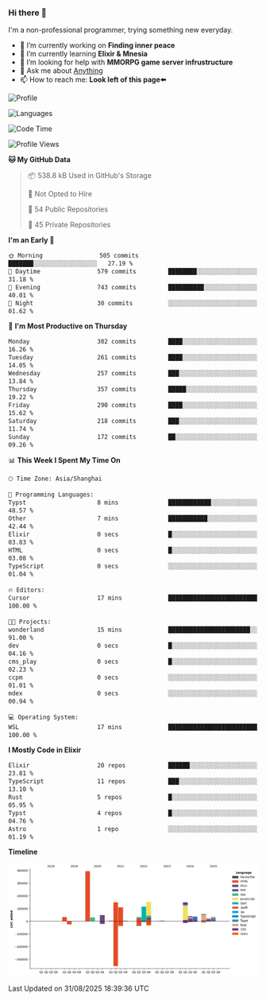 ### Hi there 👋

I'm a non-professional programmer, trying something new everyday.

<!--
**dyzdyz010/dyzdyz010** is a ✨ _special_ ✨ repository because its `README.md` (this file) appears on your GitHub profile.
-->

- 🔭 I’m currently working on **Finding inner peace**
- 🌱 I’m currently learning **Elixir & Mnesia**
- 🤔 I’m looking for help with **MMORPG game server infrustructure**
- 💬 Ask me about [Anything](https://github.com/dyzdyz010/dyzdyz010/issues)
- 📫 How to reach me: **Look left of this page⬅️**

<!-- - 👯 I’m looking to collaborate on
- 😄 Pronouns: ...
- ⚡ Fun fact: ...
 -->
 
![Profile](https://github-readme-stats.vercel.app/api?username=dyzdyz010&count_private=true&show_icons=true&theme=dracula)

![Languages](https://github-readme-stats.vercel.app/api/top-langs/?username=dyzdyz010&layout=compact&theme=dracula)

<!--START_SECTION:waka-->
![Code Time](http://img.shields.io/badge/Code%20Time-2%2C069%20hrs%2026%20mins-blue)

![Profile Views](http://img.shields.io/badge/Profile%20Views-0-blue)

**🐱 My GitHub Data** 

> 📦 538.8 kB Used in GitHub's Storage 
 > 
> 🚫 Not Opted to Hire
 > 
> 📜 54 Public Repositories 
 > 
> 🔑 45 Private Repositories 
 > 
**I'm an Early 🐤** 

```text
🌞 Morning                505 commits         ███████░░░░░░░░░░░░░░░░░░   27.19 % 
🌆 Daytime                579 commits         ████████░░░░░░░░░░░░░░░░░   31.18 % 
🌃 Evening                743 commits         ██████████░░░░░░░░░░░░░░░   40.01 % 
🌙 Night                  30 commits          ░░░░░░░░░░░░░░░░░░░░░░░░░   01.62 % 
```
📅 **I'm Most Productive on Thursday** 

```text
Monday                   302 commits         ████░░░░░░░░░░░░░░░░░░░░░   16.26 % 
Tuesday                  261 commits         ████░░░░░░░░░░░░░░░░░░░░░   14.05 % 
Wednesday                257 commits         ███░░░░░░░░░░░░░░░░░░░░░░   13.84 % 
Thursday                 357 commits         █████░░░░░░░░░░░░░░░░░░░░   19.22 % 
Friday                   290 commits         ████░░░░░░░░░░░░░░░░░░░░░   15.62 % 
Saturday                 218 commits         ███░░░░░░░░░░░░░░░░░░░░░░   11.74 % 
Sunday                   172 commits         ██░░░░░░░░░░░░░░░░░░░░░░░   09.26 % 
```


📊 **This Week I Spent My Time On** 

```text
🕑︎ Time Zone: Asia/Shanghai

💬 Programming Languages: 
Typst                    8 mins              ████████████░░░░░░░░░░░░░   48.57 % 
Other                    7 mins              ███████████░░░░░░░░░░░░░░   42.44 % 
Elixir                   0 secs              █░░░░░░░░░░░░░░░░░░░░░░░░   03.83 % 
HTML                     0 secs              █░░░░░░░░░░░░░░░░░░░░░░░░   03.08 % 
TypeScript               0 secs              ░░░░░░░░░░░░░░░░░░░░░░░░░   01.04 % 

🔥 Editors: 
Cursor                   17 mins             █████████████████████████   100.00 % 

🐱‍💻 Projects: 
wonderland               15 mins             ███████████████████████░░   91.00 % 
dev                      0 secs              █░░░░░░░░░░░░░░░░░░░░░░░░   04.16 % 
cms_play                 0 secs              █░░░░░░░░░░░░░░░░░░░░░░░░   02.23 % 
ccpm                     0 secs              ░░░░░░░░░░░░░░░░░░░░░░░░░   01.01 % 
mdex                     0 secs              ░░░░░░░░░░░░░░░░░░░░░░░░░   00.94 % 

💻 Operating System: 
WSL                      17 mins             █████████████████████████   100.00 % 
```

**I Mostly Code in Elixir** 

```text
Elixir                   20 repos            ██████░░░░░░░░░░░░░░░░░░░   23.81 % 
TypeScript               11 repos            ███░░░░░░░░░░░░░░░░░░░░░░   13.10 % 
Rust                     5 repos             █░░░░░░░░░░░░░░░░░░░░░░░░   05.95 % 
Typst                    4 repos             █░░░░░░░░░░░░░░░░░░░░░░░░   04.76 % 
Astro                    1 repo              ░░░░░░░░░░░░░░░░░░░░░░░░░   01.19 % 
```



**Timeline**

![Lines of Code chart](https://raw.githubusercontent.com/dyzdyz010/dyzdyz010/master/assets/bar_graph.png)


 Last Updated on 31/08/2025 18:39:36 UTC
<!--END_SECTION:waka-->
